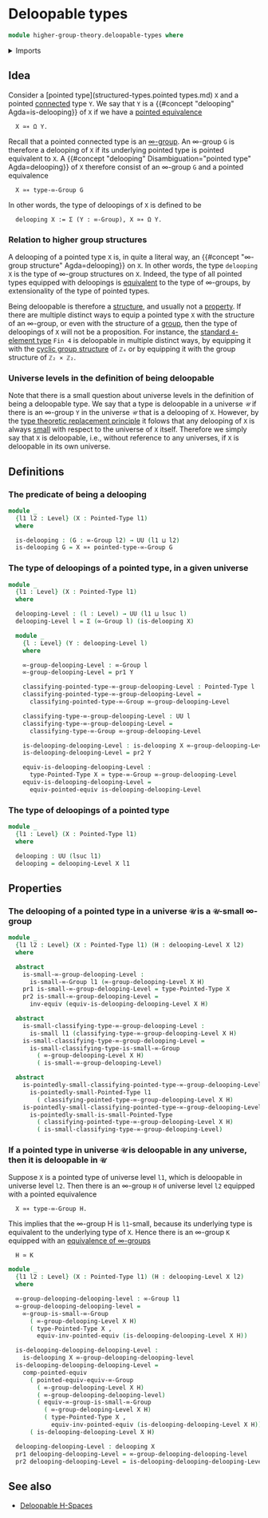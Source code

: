 # Deloopable types

```agda
module higher-group-theory.deloopable-types where
```

<details><summary>Imports</summary>

```agda
open import foundation.dependent-pair-types
open import foundation.equivalences
open import foundation.small-types
open import foundation.universe-levels

open import higher-group-theory.equivalences-higher-groups
open import higher-group-theory.higher-groups
open import higher-group-theory.small-higher-groups

open import structured-types.pointed-equivalences
open import structured-types.pointed-types
open import structured-types.small-pointed-types
```

</details>

## Idea

Consider a [pointed type](structured-types.pointed types.md) `X` and a pointed
[connected](foundation.0-connected-types.md) type `Y`. We say that `Y` is a
{{#concept "delooping" Agda=is-delooping}} of `X` if we have a
[pointed equivalence](structured-types.pointed-equivalences.md)

```text
  X ≃∗ Ω Y.
```

Recall that a pointed connected type is an
[∞-group](higher-group-theory.higher-groups.md). An ∞-group `G` is therefore a
delooping of `X` if its underlying pointed type is pointed equivalent to `X`. A
{{#concept "delooping" Disambiguation="pointed type" Agda=delooping}} of `X`
therefore consist of an ∞-group `G` and a pointed equivalence

```text
  X ≃∗ type-∞-Group G
```

In other words, the type of deloopings of `X` is defined to be

```text
  delooping X := Σ (Y : ∞-Group), X ≃∗ Ω Y.
```

### Relation to higher group structures

A delooping of a pointed type `X` is, in quite a literal way, an
{{#concept "∞-group structure" Agda=delooping}} on `X`. In other words, the type
`delooping X` is the type of ∞-group structures on `X`. Indeed, the type of all
pointed types equipped with deloopings is
[equivalent](foundation-core.equivalences.md) to the type of ∞-groups, by
extensionality of the type of pointed types.

Being deloopable is therefore a [structure](foundation.structure.md), and
usually not a [property](foundation-core.propositions.md). If there are multiple
distinct ways to equip a pointed type `X` with the structure of an ∞-group, or
even with the structure of a [group](group-theory.groups.md), then the type of
deloopings of `X` will not be a proposition. For instance, the
[standard `4`-element type](univalent-combinatorics.standard-finite-types.md)
`Fin 4` is deloopable in multiple distinct ways, by equipping it with the
[cyclic group structure](group-theory.cyclic-groups.md) of `ℤ₄` or by equipping
it with the group structure of `ℤ₂ × ℤ₂`.

### Universe levels in the definition of being deloopable

Note that there is a small question about universe levels in the definition of
being a deloopable type. We say that a type is deloopable in a universe `𝒰` if
there is an ∞-group `Y` in the universe `𝒰` that is a delooping of `X`. However,
by the [type theoretic replacement principle](foundation.replacement.md) it
folows that any delooping of `X` is always [small](foundation.small-types.md)
with respect to the universe of `X` itself. Therefore we simply say that `X` is
deloopable, i.e., without reference to any universes, if `X` is deloopable in
its own universe.

## Definitions

### The predicate of being a delooping

```agda
module _
  {l1 l2 : Level} (X : Pointed-Type l1)
  where

  is-delooping : (G : ∞-Group l2) → UU (l1 ⊔ l2)
  is-delooping G = X ≃∗ pointed-type-∞-Group G
```

### The type of deloopings of a pointed type, in a given universe

```agda
module _
  {l1 : Level} (X : Pointed-Type l1)
  where

  delooping-Level : (l : Level) → UU (l1 ⊔ lsuc l)
  delooping-Level l = Σ (∞-Group l) (is-delooping X)

  module _
    {l : Level} (Y : delooping-Level l)
    where

    ∞-group-delooping-Level : ∞-Group l
    ∞-group-delooping-Level = pr1 Y

    classifying-pointed-type-∞-group-delooping-Level : Pointed-Type l
    classifying-pointed-type-∞-group-delooping-Level =
      classifying-pointed-type-∞-Group ∞-group-delooping-Level

    classifying-type-∞-group-delooping-Level : UU l
    classifying-type-∞-group-delooping-Level =
      classifying-type-∞-Group ∞-group-delooping-Level

    is-delooping-delooping-Level : is-delooping X ∞-group-delooping-Level
    is-delooping-delooping-Level = pr2 Y

    equiv-is-delooping-delooping-Level :
      type-Pointed-Type X ≃ type-∞-Group ∞-group-delooping-Level
    equiv-is-delooping-delooping-Level =
      equiv-pointed-equiv is-delooping-delooping-Level
```

### The type of deloopings of a pointed type

```agda
module _
  {l1 : Level} (X : Pointed-Type l1)
  where

  delooping : UU (lsuc l1)
  delooping = delooping-Level X l1
```

## Properties

### The delooping of a pointed type in a universe `𝒰` is a `𝒰`-small ∞-group

```agda
module _
  {l1 l2 : Level} (X : Pointed-Type l1) (H : delooping-Level X l2)
  where

  abstract
    is-small-∞-group-delooping-Level :
      is-small-∞-Group l1 (∞-group-delooping-Level X H)
    pr1 is-small-∞-group-delooping-Level = type-Pointed-Type X
    pr2 is-small-∞-group-delooping-Level =
      inv-equiv (equiv-is-delooping-delooping-Level X H)

  abstract
    is-small-classifying-type-∞-group-delooping-Level :
      is-small l1 (classifying-type-∞-group-delooping-Level X H)
    is-small-classifying-type-∞-group-delooping-Level =
      is-small-classifying-type-is-small-∞-Group
        ( ∞-group-delooping-Level X H)
        ( is-small-∞-group-delooping-Level)

  abstract
    is-pointedly-small-classifying-pointed-type-∞-group-delooping-Level :
      is-pointedly-small-Pointed-Type l1
        ( classifying-pointed-type-∞-group-delooping-Level X H)
    is-pointedly-small-classifying-pointed-type-∞-group-delooping-Level =
      is-pointedly-small-is-small-Pointed-Type
        ( classifying-pointed-type-∞-group-delooping-Level X H)
        ( is-small-classifying-type-∞-group-delooping-Level)
```

### If a pointed type in universe `𝒰` is deloopable in any universe, then it is deloopable in `𝒰`

Suppose `X` is a pointed type of universe level `l1`, which is deloopable in
universe level `l2`. Then there is an ∞-group `H` of universe level `l2`
equipped with a pointed equivalence

```text
  X ≃∗ type-∞-Group H.
```

This implies that the ∞-group H is `l1`-small, because its underlying type is
equivalent to the underlying type of `X`. Hence there is an ∞-group `K` equipped
with an
[equivalence of ∞-groups](higher-group-theory.equivalences-higher-groups.md)

```text
  H ≃ K
```

```agda
module _
  {l1 l2 : Level} (X : Pointed-Type l1) (H : delooping-Level X l2)
  where

  ∞-group-delooping-delooping-level : ∞-Group l1
  ∞-group-delooping-delooping-level =
    ∞-group-is-small-∞-Group
      ( ∞-group-delooping-Level X H)
      ( type-Pointed-Type X ,
        equiv-inv-pointed-equiv (is-delooping-delooping-Level X H))

  is-delooping-delooping-delooping-Level :
    is-delooping X ∞-group-delooping-delooping-level
  is-delooping-delooping-delooping-Level =
    comp-pointed-equiv
      ( pointed-equiv-equiv-∞-Group
        ( ∞-group-delooping-Level X H)
        ( ∞-group-delooping-delooping-level)
        ( equiv-∞-group-is-small-∞-Group
          ( ∞-group-delooping-Level X H)
          ( type-Pointed-Type X ,
            equiv-inv-pointed-equiv (is-delooping-delooping-Level X H))))
      ( is-delooping-delooping-Level X H)

  delooping-delooping-Level : delooping X
  pr1 delooping-delooping-Level = ∞-group-delooping-delooping-level
  pr2 delooping-delooping-Level = is-delooping-delooping-delooping-Level
```

## See also

- [Deloopable H-Spaces](higher-group-theory.deloopable-h-spaces.md)
